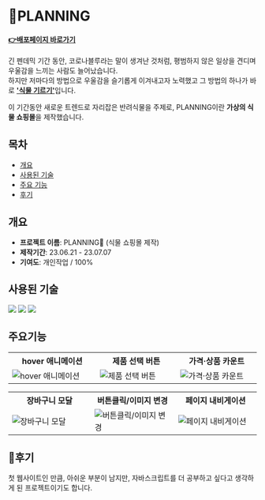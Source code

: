 # :herb:PLANNING
#### **<a href="https://saemii-24.github.io/project_1/" target="_blank">:point_right:<u>배포페이지 바로가기</u></a>**
긴 펜데믹 기간 동안, 코로나블루라는 말이 생겨난 것처럼, 평범하지 않은 일상을 견디며 우울감을 느끼는 사람도 늘어났습니다.<br/>
하지만 저마다의 방법으로 우울감을 슬기롭게 이겨내고자 노력했고 그 방법의 하나가 바로 <u>**'식물 기르기'**</u>입니다.

이 기간동안 새로운 트렌드로 자리잡은 반려식물을 주제로, PLANNING이란 **가상의 식물 쇼핑몰**을 제작했습니다.


## 목차
- [개요](#개요)
- [사용된 기술](#사용된-기술)
- [주요 기능](#개요)
- [후기](#후기)


## 개요
- **프로젝트 이름**: PLANNING:herb: (식물 쇼핑몰 제작)
- **제작기간**: 23.06.21 - 23.07.07
- **기여도**: 개인작업 / 100%


## 사용된 기술
<img src="https://img.shields.io/badge/html5-E34F26?style=for-the-badge&logo=html5&logoColor=white"> <img src="https://img.shields.io/badge/css-1572B6?style=for-the-badge&logo=css3&logoColor=white"> <img src="https://img.shields.io/badge/javascript-F7DF1E?style=for-the-badge&logo=javascript&logoColor=black">


## 주요기능
<table style="width:100%">
  <tr>
    <th style="width:300px">hover 애니메이션</th>
    <th style="width:300px">제품 선택 버튼</th>
    <th style="width:300px">가격·상품 카운트</th>
  </tr>
  <tr>
    <td><img src="https://drive.google.com/drive/u/3/folders/130dAKAhjA4BhE4I8pwhmmPCmgFxxCccB" alt="hover 애니메이션"></td>
    <td><img src="링크2" alt="제품 선택 버튼"></td>
    <td><img src="링크3" alt="가격·상품 카운트"></td>
  </tr>
</table>

<table style="width:100%">
  <tr>
    <th style="width:300px">장바구니 모달</th>
    <th style="width:300px">버튼클릭/이미지 변경</th>
    <th style="width:300px">페이지 내비게이션</th>
  </tr>
  <tr>
    <td><img src="링크1" alt="장바구니 모달"></td>
    <td><img src="링크2" alt="버튼클릭/이미지 변경"></td>
    <td><img src="링크3" alt="페이지 내비게이션"></td>
  </tr>
</table>


## :memo:후기
첫 웹사이트인 만큼, 아쉬운 부분이 남지만, 자바스크립트를 더 공부하고 싶다고 생각하게 된 프로젝트이기도 합니다.
